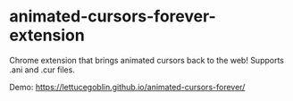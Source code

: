 # animated-cursors-forever-extension
Chrome extension that brings animated cursors back to the web! Supports .ani and .cur files.

Demo: https://lettucegoblin.github.io/animated-cursors-forever/

